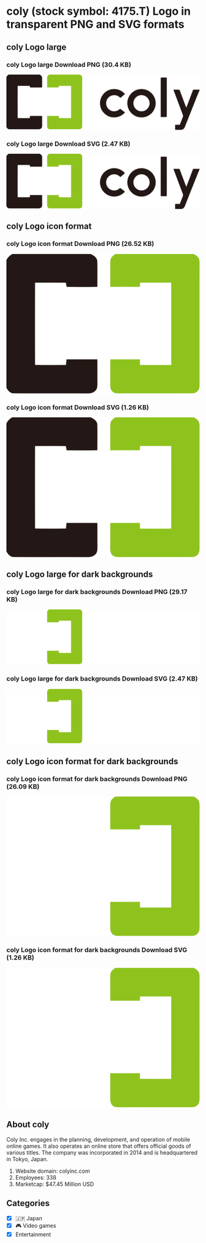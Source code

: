 # coly (stock symbol: 4175.T) Logo in transparent PNG and SVG formats

## coly Logo large

### coly Logo large Download PNG (30.4 KB)

![coly Logo large Download PNG (30.4 KB)](/img/orig/4175.T_BIG-4983e39b.png)

### coly Logo large Download SVG (2.47 KB)

![coly Logo large Download SVG (2.47 KB)](/img/orig/4175.T_BIG-f7d00668.svg)

## coly Logo icon format

### coly Logo icon format Download PNG (26.52 KB)

![coly Logo icon format Download PNG (26.52 KB)](/img/orig/4175.T-a40e7981.png)

### coly Logo icon format Download SVG (1.26 KB)

![coly Logo icon format Download SVG (1.26 KB)](/img/orig/4175.T-adfb8911.svg)

## coly Logo large for dark backgrounds

### coly Logo large for dark backgrounds Download PNG (29.17 KB)

![coly Logo large for dark backgrounds Download PNG (29.17 KB)](/img/orig/4175.T_BIG.D-bde33496.png)

### coly Logo large for dark backgrounds Download SVG (2.47 KB)

![coly Logo large for dark backgrounds Download SVG (2.47 KB)](/img/orig/4175.T_BIG.D-c32fda99.svg)

## coly Logo icon format for dark backgrounds

### coly Logo icon format for dark backgrounds Download PNG (26.09 KB)

![coly Logo icon format for dark backgrounds Download PNG (26.09 KB)](/img/orig/4175.T.D-9adbc1d3.png)

### coly Logo icon format for dark backgrounds Download SVG (1.26 KB)

![coly Logo icon format for dark backgrounds Download SVG (1.26 KB)](/img/orig/4175.T.D-c19ac2dc.svg)

## About coly

Coly Inc. engages in the planning, development, and operation of mobile online games. It also operates an online store that offers official goods of various titles. The company was incorporated in 2014 and is headquartered in Tokyo, Japan.

1. Website domain: colyinc.com
2. Employees: 338
3. Marketcap: $47.45 Million USD


## Categories
- [x] 🇯🇵 Japan
- [x] 🎮 Video games
- [x] Entertainment
